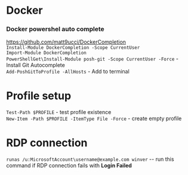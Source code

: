 # Docker

### Docker powershel auto complete

https://github.com/matt9ucci/DockerCompletion  
`Install-Module DockerCompletion -Scope CurrentUser`  
`Import-Module DockerCompletion`  
`PowerShellGet\Install-Module posh-git -Scope CurrentUser -Force` - Install Git Autocomplete  
`Add-PoshGitToProfile -AllHosts` - Add to terminal  

# Profile setup

`Test-Path $PROFILE` - test profile existence  
`New-Item -Path $PROFILE -ItemType File -Force` - create empty profile

# RDP connection

`runas /u:MicrosoftAccount\username@example.com winver` -- run this command if RDP connection fails with **Login Failed**  

